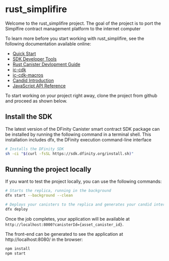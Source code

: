# rust_simplifire

Welcome to the rust_simplifire project. The goal of the project is to port the Simplfire contract management platform to the internet computer

To learn more before you start working with rust_simplifire, see the following documentation available online:

- [Quick Start](https://smartcontracts.org/docs/quickstart/quickstart-intro.html)
- [SDK Developer Tools](https://smartcontracts.org/docs/developers-guide/sdk-guide.html)
- [Rust Canister Devlopment Guide](https://smartcontracts.org/docs/rust-guide/rust-intro.html)
- [ic-cdk](https://docs.rs/ic-cdk)
- [ic-cdk-macros](https://docs.rs/ic-cdk-macros)
- [Candid Introduction](https://smartcontracts.org/docs/candid-guide/candid-intro.html)
- [JavaScript API Reference](https://erxue-5aaaa-aaaab-qaagq-cai.raw.ic0.app)

To start working on your project right away, clone the project from github and proceed as shown below.

## Install the SDK

The latest version of the DFinity Canister smart contract SDK package can be installed by running the following command in a terminal shell. This installation includes dfx, the DFinity execution command-line interface

```bash
# Installs the DFinity SDK
sh -ci "$(curl -fsSL https://sdk.dfinity.org/install.sh)"
```


## Running the project locally

If you want to test the project locally, you can use the following commands:

```bash
# Starts the replica, running in the background
dfx start --background --clean

# Deploys your canisters to the replica and generates your candid interface
dfx deploy
```

Once the job completes, your application will be available at `http://localhost:8000?canisterId={asset_canister_id}`.

The front-end can be generated to see the application at http://localhost:8080/ in the browser:
```bash
npm install
npm start
```
